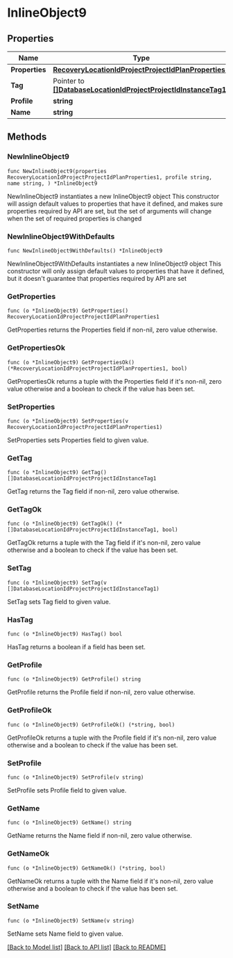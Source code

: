 # InlineObject9

## Properties

Name | Type | Description | Notes
------------ | ------------- | ------------- | -------------
**Properties** | [**RecoveryLocationIdProjectProjectIdPlanProperties1**](RecoveryLocationIdProjectProjectIdPlanProperties1.md) |  | 
**Tag** | Pointer to [**[]DatabaseLocationIdProjectProjectIdInstanceTag1**](DatabaseLocationIdProjectProjectIdInstanceTag1.md) |  | [optional] 
**Profile** | **string** |  | 
**Name** | **string** |  | 

## Methods

### NewInlineObject9

`func NewInlineObject9(properties RecoveryLocationIdProjectProjectIdPlanProperties1, profile string, name string, ) *InlineObject9`

NewInlineObject9 instantiates a new InlineObject9 object
This constructor will assign default values to properties that have it defined,
and makes sure properties required by API are set, but the set of arguments
will change when the set of required properties is changed

### NewInlineObject9WithDefaults

`func NewInlineObject9WithDefaults() *InlineObject9`

NewInlineObject9WithDefaults instantiates a new InlineObject9 object
This constructor will only assign default values to properties that have it defined,
but it doesn't guarantee that properties required by API are set

### GetProperties

`func (o *InlineObject9) GetProperties() RecoveryLocationIdProjectProjectIdPlanProperties1`

GetProperties returns the Properties field if non-nil, zero value otherwise.

### GetPropertiesOk

`func (o *InlineObject9) GetPropertiesOk() (*RecoveryLocationIdProjectProjectIdPlanProperties1, bool)`

GetPropertiesOk returns a tuple with the Properties field if it's non-nil, zero value otherwise
and a boolean to check if the value has been set.

### SetProperties

`func (o *InlineObject9) SetProperties(v RecoveryLocationIdProjectProjectIdPlanProperties1)`

SetProperties sets Properties field to given value.


### GetTag

`func (o *InlineObject9) GetTag() []DatabaseLocationIdProjectProjectIdInstanceTag1`

GetTag returns the Tag field if non-nil, zero value otherwise.

### GetTagOk

`func (o *InlineObject9) GetTagOk() (*[]DatabaseLocationIdProjectProjectIdInstanceTag1, bool)`

GetTagOk returns a tuple with the Tag field if it's non-nil, zero value otherwise
and a boolean to check if the value has been set.

### SetTag

`func (o *InlineObject9) SetTag(v []DatabaseLocationIdProjectProjectIdInstanceTag1)`

SetTag sets Tag field to given value.

### HasTag

`func (o *InlineObject9) HasTag() bool`

HasTag returns a boolean if a field has been set.

### GetProfile

`func (o *InlineObject9) GetProfile() string`

GetProfile returns the Profile field if non-nil, zero value otherwise.

### GetProfileOk

`func (o *InlineObject9) GetProfileOk() (*string, bool)`

GetProfileOk returns a tuple with the Profile field if it's non-nil, zero value otherwise
and a boolean to check if the value has been set.

### SetProfile

`func (o *InlineObject9) SetProfile(v string)`

SetProfile sets Profile field to given value.


### GetName

`func (o *InlineObject9) GetName() string`

GetName returns the Name field if non-nil, zero value otherwise.

### GetNameOk

`func (o *InlineObject9) GetNameOk() (*string, bool)`

GetNameOk returns a tuple with the Name field if it's non-nil, zero value otherwise
and a boolean to check if the value has been set.

### SetName

`func (o *InlineObject9) SetName(v string)`

SetName sets Name field to given value.



[[Back to Model list]](../README.md#documentation-for-models) [[Back to API list]](../README.md#documentation-for-api-endpoints) [[Back to README]](../README.md)


